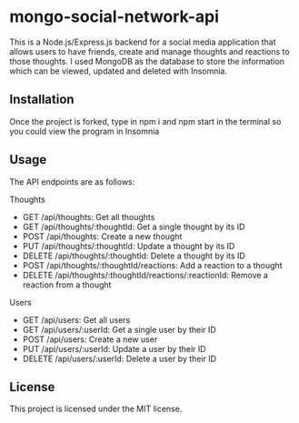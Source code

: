 # mongo-social-network-api
This is a Node.js/Express.js backend for a social media application that allows users to have friends, create and manage thoughts and reactions to those thoughts. I used MongoDB as the database to store the information which can be viewed, updated and deleted with Insomnia.


## Installation
Once the project is forked, type in npm i and npm start in the terminal so you could view the program in Insomnia

## Usage
The API endpoints are as follows:

Thoughts
- GET /api/thoughts: Get all thoughts
- GET /api/thoughts/:thoughtId: Get a single thought by its ID
- POST /api/thoughts: Create a new thought
- PUT /api/thoughts/:thoughtId: Update a thought by its ID
- DELETE /api/thoughts/:thoughtId: Delete a thought by its ID
- POST /api/thoughts/:thoughtId/reactions: Add a reaction to a thought
- DELETE /api/thoughts/:thoughtId/reactions/:reactionId: Remove a reaction from a thought

Users
- GET /api/users: Get all users
- GET /api/users/:userId: Get a single user by their ID
- POST /api/users: Create a new user
- PUT /api/users/:userId: Update a user by their ID
- DELETE /api/users/:userId: Delete a user by their ID

## License
This project is licensed under the MIT license.